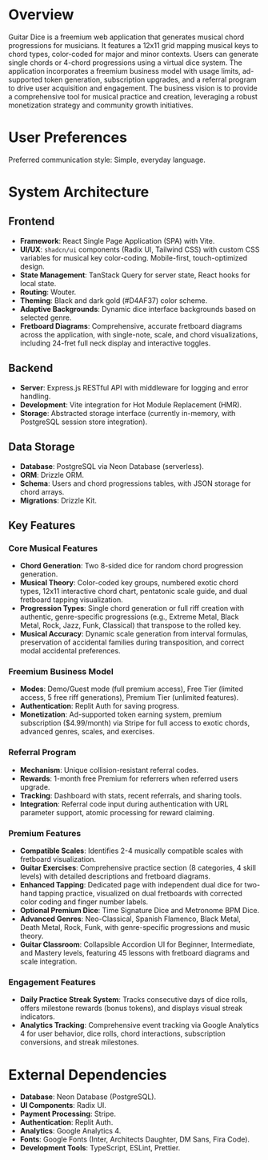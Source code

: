 # Overview

Guitar Dice is a freemium web application that generates musical chord progressions for musicians. It features a 12x11 grid mapping musical keys to chord types, color-coded for major and minor contexts. Users can generate single chords or 4-chord progressions using a virtual dice system. The application incorporates a freemium business model with usage limits, ad-supported token generation, subscription upgrades, and a referral program to drive user acquisition and engagement. The business vision is to provide a comprehensive tool for musical practice and creation, leveraging a robust monetization strategy and community growth initiatives.

# User Preferences

Preferred communication style: Simple, everyday language.

# System Architecture

## Frontend
- **Framework**: React Single Page Application (SPA) with Vite.
- **UI/UX**: `shadcn/ui` components (Radix UI, Tailwind CSS) with custom CSS variables for musical key color-coding. Mobile-first, touch-optimized design.
- **State Management**: TanStack Query for server state, React hooks for local state.
- **Routing**: Wouter.
- **Theming**: Black and dark gold (#D4AF37) color scheme.
- **Adaptive Backgrounds**: Dynamic dice interface backgrounds based on selected genre.
- **Fretboard Diagrams**: Comprehensive, accurate fretboard diagrams across the application, with single-note, scale, and chord visualizations, including 24-fret full neck display and interactive toggles.

## Backend
- **Server**: Express.js RESTful API with middleware for logging and error handling.
- **Development**: Vite integration for Hot Module Replacement (HMR).
- **Storage**: Abstracted storage interface (currently in-memory, with PostgreSQL session store integration).

## Data Storage
- **Database**: PostgreSQL via Neon Database (serverless).
- **ORM**: Drizzle ORM.
- **Schema**: Users and chord progressions tables, with JSON storage for chord arrays.
- **Migrations**: Drizzle Kit.

## Key Features

### Core Musical Features
- **Chord Generation**: Two 8-sided dice for random chord progression generation.
- **Musical Theory**: Color-coded key groups, numbered exotic chord types, 12x11 interactive chord chart, pentatonic scale guide, and dual fretboard tapping visualization.
- **Progression Types**: Single chord generation or full riff creation with authentic, genre-specific progressions (e.g., Extreme Metal, Black Metal, Rock, Jazz, Funk, Classical) that transpose to the rolled key.
- **Musical Accuracy**: Dynamic scale generation from interval formulas, preservation of accidental families during transposition, and correct modal accidental preferences.

### Freemium Business Model
- **Modes**: Demo/Guest mode (full premium access), Free Tier (limited access, 5 free riff generations), Premium Tier (unlimited features).
- **Authentication**: Replit Auth for saving progress.
- **Monetization**: Ad-supported token earning system, premium subscription ($4.99/month) via Stripe for full access to exotic chords, advanced genres, scales, and exercises.

### Referral Program
- **Mechanism**: Unique collision-resistant referral codes.
- **Rewards**: 1-month free Premium for referrers when referred users upgrade.
- **Tracking**: Dashboard with stats, recent referrals, and sharing tools.
- **Integration**: Referral code input during authentication with URL parameter support, atomic processing for reward claiming.

### Premium Features
- **Compatible Scales**: Identifies 2-4 musically compatible scales with fretboard visualization.
- **Guitar Exercises**: Comprehensive practice section (8 categories, 4 skill levels) with detailed descriptions and fretboard diagrams.
- **Enhanced Tapping**: Dedicated page with independent dual dice for two-hand tapping practice, visualized on dual fretboards with corrected color coding and finger number labels.
- **Optional Premium Dice**: Time Signature Dice and Metronome BPM Dice.
- **Advanced Genres**: Neo-Classical, Spanish Flamenco, Black Metal, Death Metal, Rock, Funk, with genre-specific progressions and music theory.
- **Guitar Classroom**: Collapsible Accordion UI for Beginner, Intermediate, and Mastery levels, featuring 45 lessons with fretboard diagrams and scale integration.

### Engagement Features
- **Daily Practice Streak System**: Tracks consecutive days of dice rolls, offers milestone rewards (bonus tokens), and displays visual streak indicators.
- **Analytics Tracking**: Comprehensive event tracking via Google Analytics 4 for user behavior, dice rolls, chord interactions, subscription conversions, and streak milestones.

# External Dependencies

- **Database**: Neon Database (PostgreSQL).
- **UI Components**: Radix UI.
- **Payment Processing**: Stripe.
- **Authentication**: Replit Auth.
- **Analytics**: Google Analytics 4.
- **Fonts**: Google Fonts (Inter, Architects Daughter, DM Sans, Fira Code).
- **Development Tools**: TypeScript, ESLint, Prettier.